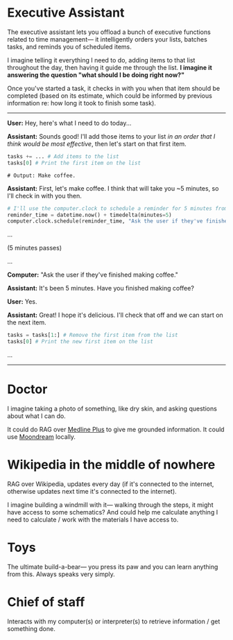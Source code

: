 # Executive Assistant

The executive assistant lets you offload a bunch of executive functions related to time management— it intelligently orders your lists, batches tasks, and reminds you of scheduled items.

I imagine telling it everything I need to do, adding items to that list throughout the day, then having it guide me through the list. **I imagine it answering the question "what should I be doing right now?"**

Once you've started a task, it checks in with you when that item should be completed (based on its estimate, which could be informed by previous information re: how long it took to finish some task).

---

**User:** Hey, here's what I need to do today...

**Assistant:** Sounds good! I'll add those items to your list *in an order that I think would be most effective*, then let's start on that first item.

```python
tasks += ... # Add items to the list
tasks[0] # Print the first item on the list
```
```
# Output: Make coffee.
```

**Assistant:** First, let's make coffee. I think that will take you ~5 minutes, so I'll check in with you then.

```python
# I'll use the computer.clock to schedule a reminder for 5 minutes from now.
reminder_time = datetime.now() + timedelta(minutes=5)
computer.clock.schedule(reminder_time, "Ask the user if they've finished making coffee.")
```

...

(5 minutes passes)

...

**Computer:** "Ask the user if they've finished making coffee."

**Assistant:** It's been 5 minutes. Have you finished making coffee?

**User:** Yes.

**Assistant:** Great! I hope it's delicious. I'll check that off and we can start on the next item.

```python
tasks = tasks[1:] # Remove the first item from the list
tasks[0] # Print the new first item on the list
```

...

---

# Doctor

I imagine taking a photo of something, like dry skin, and asking questions about what I can do.

It could do RAG over [Medline Plus](https://medlineplus.gov/) to give me grounded information. It could use [Moondream](https://github.com/vikhyat/moondream) locally.

# Wikipedia in the middle of nowhere

RAG over Wikipedia, updates every day (if it's connected to the internet, otherwise updates next time it's connected to the internet).

I imagine building a windmill with it— walking through the steps, it might have access to some schematics? And could help me calculate anything I need to calculate / work with the materials I have access to.

# Toys

The ultimate build-a-bear— you press its paw and you can learn anything from this. Always speaks very simply.

# Chief of staff

Interacts with my computer(s) or interpreter(s) to retrieve information / get something done.

